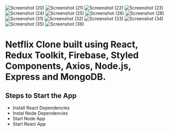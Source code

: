 ![Screenshot (20)](https://user-images.githubusercontent.com/80334561/200639460-5eb9761c-b189-4a01-95c4-ec4f3f01d10b.png)
![Screenshot (21)](https://user-images.githubusercontent.com/80334561/200639510-679a9401-6530-4657-8d6f-590193dca808.png)
![Screenshot (22)](https://user-images.githubusercontent.com/80334561/200639556-faae696e-4aa7-4aa2-a0de-5ce2ace027bf.png)
![Screenshot (23)](https://user-images.githubusercontent.com/80334561/200639588-8b1c7046-96de-4c97-8b7c-34c2955575a9.png)
![Screenshot (24)](https://user-images.githubusercontent.com/80334561/200639662-826b2212-fa1c-4488-8133-37d5f805f5c4.png)
![Screenshot (25)](https://user-images.githubusercontent.com/80334561/200639704-1cdc4666-91a1-4ff2-a303-bbbd1e5742f8.png)
![Screenshot (26)](https://user-images.githubusercontent.com/80334561/200639738-8add63ea-8609-4abb-add8-48c73a230962.png)
![Screenshot (28)](https://user-images.githubusercontent.com/80334561/200639806-36a7c9cc-d393-4f17-838b-87b19af11b84.png)
![Screenshot (31)](https://user-images.githubusercontent.com/80334561/200639841-d3ab44f0-cfc8-4b70-8df6-2525e3824f00.png)
![Screenshot (32)](https://user-images.githubusercontent.com/80334561/200639862-433e87ef-284f-4898-b008-150d978c3553.png)
![Screenshot (33)](https://user-images.githubusercontent.com/80334561/200639917-09d09583-aefb-4553-b7b9-3aa6a42a27ec.png)
![Screenshot (34)](https://user-images.githubusercontent.com/80334561/200639947-13494538-40cf-4c75-aa1c-258ef7dd9223.png)
![Screenshot (35)](https://user-images.githubusercontent.com/80334561/200639956-b1603ec0-f2bd-4341-9746-059c898096d1.png)
![Screenshot (36)](https://user-images.githubusercontent.com/80334561/200639966-c5037e65-93e6-4b46-812f-28a0b246fec2.png)
# Netflix Clone built using React, Redux Toolkit, Firebase, Styled Components, Axios, Node.js, Express and MongoDB.

## Steps to Start the App

+ Install React Dependencies
+ Instal Node Dependencies
+ Start Node App
+ Start React App



